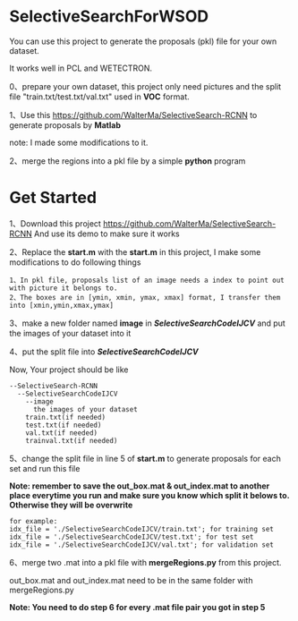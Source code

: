 # SelectiveSearchForWSOD

You can use this project to generate the proposals (pkl) file for your own dataset.

It works well in PCL and WETECTRON.

0、prepare your own dataset, this project only need pictures and the split file "train.txt/test.txt/val.txt" used in **VOC** format.

1、Use this <https://github.com/WalterMa/SelectiveSearch-RCNN> to generate proposals by **Matlab** 

note: I made some modifications to it.

2、merge the regions into a pkl file by a simple **python** program

# **Get Started**

1、Download this project <https://github.com/WalterMa/SelectiveSearch-RCNN> And use its demo to make sure it works

2、Replace the __start.m__ with the __start.m__ in this project, I make some modifications to do following things

```
1、In pkl file, proposals list of an image needs a index to point out with picture it belongs to.
2、The boxes are in [ymin, xmin, ymax, xmax] format, I transfer them into [xmin,ymin,xmax,ymax]
```

3、make a new folder named **image** in ***SelectiveSearchCodeIJCV*** and put the images of your dataset into it

4、put the split file into ***SelectiveSearchCodeIJCV***

Now, Your project should be like
```
--SelectiveSearch-RCNN
  --SelectiveSearchCodeIJCV
    --image
      the images of your dataset 
    train.txt(if needed)
    test.txt(if needed)
    val.txt(if needed)
    trainval.txt(if needed)
 ```
5、change the split file in line 5 of  __start.m__ to generate proposals for each set and run this file

**Note: remember to save the out_box.mat & out_index.mat to another place everytime you run and make sure you know which split it belows to. Otherwise they will be overwrite**

```
for example:
idx_file = './SelectiveSearchCodeIJCV/train.txt'; for training set
idx_file = './SelectiveSearchCodeIJCV/test.txt'; for test set
idx_file = './SelectiveSearchCodeIJCV/val.txt'; for validation set
```

6、merge two .mat into a pkl file with __mergeRegions.py__ from this project.

out_box.mat and out_index.mat need to be in the same folder with mergeRegions.py

**Note: You need to do step 6 for every .mat file pair you got in step 5**



